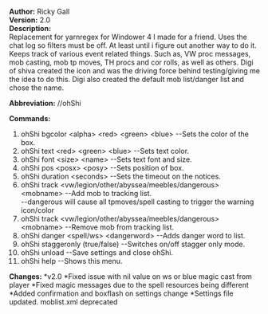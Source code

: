 **Author:** Ricky Gall  
**Version:** 2.0  
**Description:**  
Replacement for yarnregex for Windower 4 I made for a friend. Uses the chat log so filters must be off. At least until i figure out another way to do it. Keeps track of various event related things. Such as, VW proc messages, mob casting, mob tp moves, TH procs and cor rolls, as well as others. Digi of shiva created the icon and was the driving force behind testing/giving me the idea to do this. Digi also created the default mob list/danger list and chose the name.

**Abbreviation:** //ohShi

**Commands:**
 1. ohShi bgcolor &lt;alpha&gt; &lt;red&gt; &lt;green&gt; &lt;blue&gt; --Sets the color of the box.
 2. ohShi text &lt;red&gt; &lt;green&gt; &lt;blue&gt; --Sets text color.
 2. ohShi font &lt;size&gt; &lt;name&gt; --Sets text font and size.
 3. ohShi pos &lt;posx&gt; &lt;posy&gt; --Sets position of box.
 4. ohShi duration &lt;seconds&gt; --Sets the timeout on the notices.
 5. ohShi track &lt;vw/legion/other/abyssea/meebles/dangerous&gt; &lt;mobname&gt; --Add mob to tracking list. <br/>--dangerous will cause all tpmoves/spell casting to trigger the warning icon/color
 6. ohShi track &lt;vw/legion/other/abyssea/meebles/dangerous&gt; &lt;mobname&gt; --Remove mob from tracking list.
 7. ohShi danger &lt;spell/ws&gt; &lt;dangerword&gt; --Adds danger word to list.
 8. ohShi staggeronly (true/false) --Switches on/off stagger only mode.
 9. ohShi unload --Save settings and close ohShi.
 10. ohShi help --Shows this menu.
 
**Changes:**
*v2.0
 *Fixed issue with nil value on ws or blue magic cast from player
 *Fixed magic messages due to the spell resources being different
 *Added confirmation and boxflash on settings change
 *Settings file updated. moblist.xml deprecated